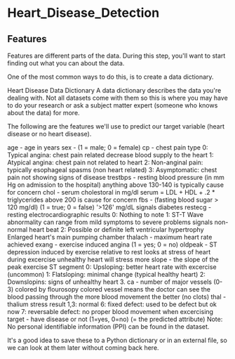 # Heart_Disease_Detection

## Features
Features are different parts of the data. During this step, you'll want to start finding out what you can about the data.

One of the most common ways to do this, is to create a data dictionary.

Heart Disease Data Dictionary
A data dictionary describes the data you're dealing with. Not all datasets come with them so this is where you may have to do your research or ask a subject matter expert (someone who knows about the data) for more.

The following are the features we'll use to predict our target variable (heart disease or no heart disease).

age - age in years
sex - (1 = male; 0 = female)
cp - chest pain type
    0: Typical angina: chest pain related decrease blood supply to the heart
    1: Atypical angina: chest pain not related to heart
    2: Non-anginal pain: typically esophageal spasms (non heart related)
    3: Asymptomatic: chest pain not showing signs of disease
trestbps - resting blood pressure (in mm Hg on admission to the hospital)
anything above 130-140 is typically cause for concern
chol - serum cholestoral in mg/dl
serum = LDL + HDL + .2 * triglycerides
above 200 is cause for concern
fbs - (fasting blood sugar > 120 mg/dl) (1 = true; 0 = false)
'>126' mg/dL signals diabetes
restecg - resting electrocardiographic results
0: Nothing to note
1: ST-T Wave abnormality
can range from mild symptoms to severe problems
signals non-normal heart beat
2: Possible or definite left ventricular hypertrophy
Enlarged heart's main pumping chamber
thalach - maximum heart rate achieved
exang - exercise induced angina (1 = yes; 0 = no)
oldpeak - ST depression induced by exercise relative to rest
looks at stress of heart during excercise
unhealthy heart will stress more
slope - the slope of the peak exercise ST segment
  0: Upsloping: better heart rate with excercise (uncommon)
  1: Flatsloping: minimal change (typical healthy heart)
  2: Downslopins: signs of unhealthy heart
  3. ca - number of major vessels (0-3) colored by flourosopy
colored vessel means the doctor can see the blood passing through
the more blood movement the better (no clots)
thal - thalium stress result
1,3: normal
6: fixed defect: used to be defect but ok now
7: reversable defect: no proper blood movement when excercising
target - have disease or not (1=yes, 0=no) (= the predicted attribute)
Note: No personal identifiable information (PPI) can be found in the dataset.

It's a good idea to save these to a Python dictionary or in an external file, so we can look at them later without coming back here.
